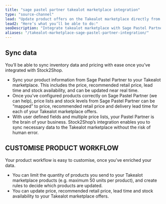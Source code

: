 ```yaml
---
title: "sage pastel partner takealot marketplace integration"
type: "source-channel"
lead: "Update product offers on the Takealot marketplace directly from your Pastel Partner. Stock2Shop’s simple integration will streamline your operation by reducing duplicate data capture, and ensuring your product information on Takealot is up to date."
lead2: "Here’s what you’ll be able to do:"
seoDescription: "Integrate takealot marketplace with Sage Pastel Partner"
aliases: "/takealot-marketplace-sage-pastel-partner-integration/"
---
```


Sync data
---------

You’ll be able to sync inventory data and pricing with ease once you’ve integrated with Stock2Shop.

*   Sync your product information from Sage Pastel Partner to your Takealot marketplace. This includes the price, recommended retail price, lead time and stock availability, and can be updated near real time.
*   Once you’ve configured products correctly on Sage Pastel Partner (we can help), price lists and stock levels from Sage Pastel Partner can be “mapped” to price, recommended retail price and delivery lead time for each of your Takealot marketplace offers.
*   With user defined fields and multiple price lists, your Pastel Partner is the brain of your business. Stock2Shop’s integration enables you to sync necessary data to the Takealot marketplace without the risk of human error.

CUSTOMISE PRODUCT WORKFLOW
--------------------------

Your product workflow is easy to customise, once you’ve enriched your data.

*   You can limit the quantity of products you send to your Takealot marketplace products (e.g. maximum 50 units per product), and create rules to decide which products are updated.
*   You can update price, recommended retail price, lead time and stock availability to your Takealot marketplace offers.
